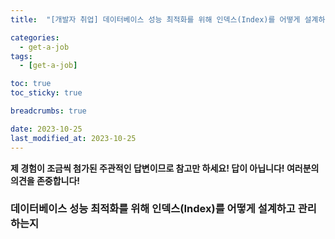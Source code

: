 ```yaml
---
title:  "[개발자 취업] 데이터베이스 성능 최적화를 위해 인덱스(Index)를 어떻게 설계하고 관리하는지"

categories:
  - get-a-job
tags:
  - [get-a-job]

toc: true
toc_sticky: true

breadcrumbs: true

date: 2023-10-25
last_modified_at: 2023-10-25
---
```


**제 경험이 조금씩 첨가된 주관적인 답변이므로 참고만 하세요! 답이 아닙니다! 여러분의 의견을 존중합니다!**

### 데이터베이스 성능 최적화를 위해 인덱스(Index)를 어떻게 설계하고 관리하는지
